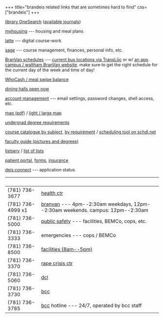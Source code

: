 +++
title="brandeis related links that are sometimes hard to find"
css=["brandeis"]
+++

[library OneSearch] ([available journals])

[myhousing] --- housing and meal plans

[latte] --- digital course-work

[sage] --- course management, finances, personal info, etc.

[BranVan schedules] --- [current bus locations via TransLōc][transloc] or w/ [an
app]. [campus / waltham BranVan website][branvan]. make sure to get the right
schedule for the current day of the week and time of day!

[WhoCash / meal swipe balance]

[dining halls open now]

[account management] --- email settings, password changes, shell access,
etc.

[map (pdf)] / [light / large map]

[undergrad degree requirements]

[course catalogue by subject], [by requirement] / [scheduling tool on
schdl.net]

[faculty guide (pictures and degrees)]

[listserv] / [list of lists]

[patient portal], [forms], [insurance]

[deis connect] --- application status

                  |  
------------------|-------------------
(781) 736-3677    | [health ctr]
(781) 736-4999 x1 | [branvan] --- 4pm--2:30am weekdays, 12pm--2:30am weekends. campus: 12pm--2:30am
(781) 736-5000    | [public safety] --- facilities, BEMCo, cops, etc.
(781) 736-3333    | emergencies --- cops / BEMCo
(781) 736-8500    | [facilities (8am--5pm)]
(781) 736-3370    | [rape crisis ctr]
(781) 736-5060    | [dcl]
(781) 736-3730    | [bcc]
(781) 736-3785    | [bcc] hotline --- 24/7, operated by bcc staff

[library OneSearch]: http://search.library.brandeis.edu/primo_library/libweb/action/search.do?vid=BRAND
[available journals]: http://scholar.brandeis.edu/V?RN=827099071
[myhousing]: https://brandeis.datacenter.adirondacksolutions.com/BRANDEIS_THDSS_PROD
[latte]: https://moodle2.brandeis.edu/my/
[sage]: https://sage.brandeis.edu/psp/CPROD90/EMPLOYEE/HRMS/s/WEBLIB_BR_SSO.ISCRIPT1.FieldFormula.iScript_redirectBRSSO
[BranVan schedules]: http://www.brandeis.edu/publicsafety/van-shuttle/index.html
[transloc]: https://brandeis.transloc.com/
[an app]: http://translocrider.com/
[branvan]: https://branvan.brandeis.edu/about.php
[WhoCash / meal swipe balance]: https://get.cbord.com/whocash/full/login.php
[dining halls open now]: https://brandeis.sodexomyway.com/dining-choices/opennow.html
[account management]: https://identity.brandeis.edu/identity-manage/
[map (pdf)]: https://www.brandeis.edu/gradstudent/images/Campus%20Map%202015.pdf
[light / large map]: http://necsi.edu/wiki/images/0/06/CampusMap.pdf
[undergrad degree requirements]: http://www.brandeis.edu/advising/firstyears/academics/requirements.html
[course catalogue by subject]: http://registrar-prod.unet.brandeis.edu/course/schedule/registrar/index
[by requirement]: http://registrar-prod.unet.brandeis.edu/registrar/schedule/search
[scheduling tool on schdl.net]: https://brandeis.schdl.net/
[faculty guide (pictures and degrees)]: https://www.brandeis.edu/facultyguide/arts-sciences.html
[listserv]: https://lists.brandeis.edu/wws
[list of lists]: https://lists.brandeis.edu/wws/lists
[patient portal]: https://brandeis.medicatconnect.com/
[forms]: http://www.brandeis.edu/health/Forms/
[insurance]: https://www.universityhealthplans.com/letters/letter.cgi?group_id=299
[deis connect]: https://admissions.brandeis.edu/apply/status
[health ctr]: http://www.brandeis.edu/health/
[public safety]: http://www.brandeis.edu/publicsafety/
[facilities (8am--5pm)]: http://www.brandeis.edu/facilities/
[rape crisis ctr]: https://www.brandeis.edu/rape-crisis-center/
[dcl]: https://www.brandeis.edu/dcl/
[bcc]: https://www.brandeis.edu/counseling/
